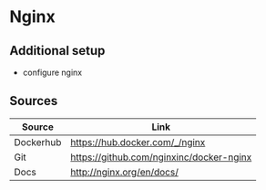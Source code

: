 # Nginx
## Additional setup
- configure nginx

## Sources
| Source    | Link                                     |
|-----------|------------------------------------------|
| Dockerhub | https://hub.docker.com/_/nginx           |
| Git       | https://github.com/nginxinc/docker-nginx |
| Docs      | http://nginx.org/en/docs/                |
